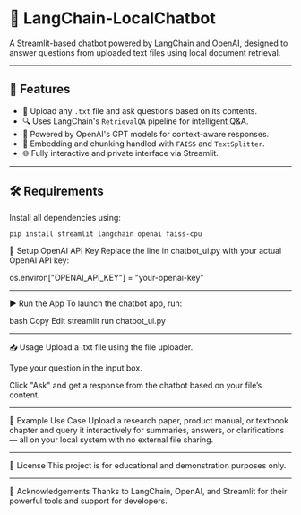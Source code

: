 # 🌟 LangChain-LocalChatbot

A Streamlit-based chatbot powered by LangChain and OpenAI, designed to answer questions from uploaded text files using local document retrieval.

---

## 🚀 Features

- 📄 Upload any `.txt` file and ask questions based on its contents.
- 🔍 Uses LangChain's `RetrievalQA` pipeline for intelligent Q&A.
- 💬 Powered by OpenAI's GPT models for context-aware responses.
- 🧠 Embedding and chunking handled with `FAISS` and `TextSplitter`.
- 🌐 Fully interactive and private interface via Streamlit.

---

## 🛠️ Requirements

Install all dependencies using:

```bash
pip install streamlit langchain openai faiss-cpu

```
🔑 Setup
OpenAI API Key
Replace the line in chatbot_ui.py with your actual OpenAI API key:

os.environ["OPENAI_API_KEY"] = "your-openai-key"

---

▶️ Run the App
To launch the chatbot app, run:

bash
Copy
Edit
streamlit run chatbot_ui.py

---

📥 Usage
Upload a .txt file using the file uploader.

Type your question in the input box.

Click "Ask" and get a response from the chatbot based on your file’s content.

---

🧪 Example Use Case
Upload a research paper, product manual, or textbook chapter and query it interactively for summaries, answers, or clarifications — all on your local system with no external file sharing.

---

📃 License
This project is for educational and demonstration purposes only.

---

🙌 Acknowledgements
Thanks to LangChain, OpenAI, and Streamlit for their powerful tools and support for developers.
